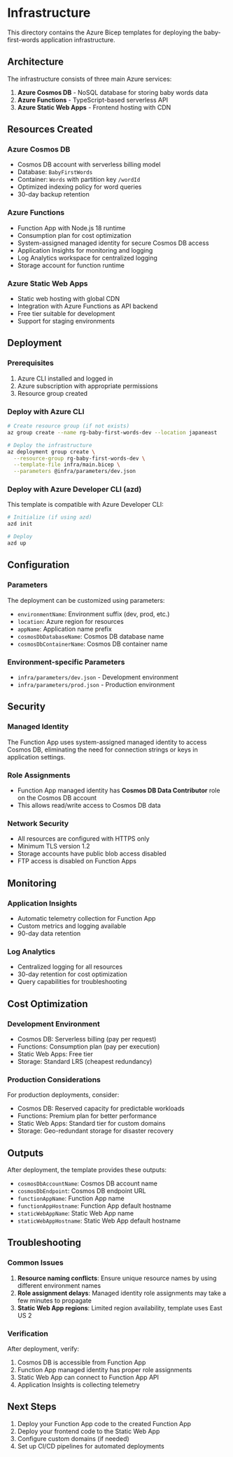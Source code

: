 # Infrastructure

This directory contains the Azure Bicep templates for deploying the baby-first-words application infrastructure.

## Architecture

The infrastructure consists of three main Azure services:

1. **Azure Cosmos DB** - NoSQL database for storing baby words data
2. **Azure Functions** - TypeScript-based serverless API
3. **Azure Static Web Apps** - Frontend hosting with CDN

## Resources Created

### Azure Cosmos DB
- Cosmos DB account with serverless billing model
- Database: `BabyFirstWords`
- Container: `Words` with partition key `/wordId`
- Optimized indexing policy for word queries
- 30-day backup retention

### Azure Functions
- Function App with Node.js 18 runtime
- Consumption plan for cost optimization
- System-assigned managed identity for secure Cosmos DB access
- Application Insights for monitoring and logging
- Log Analytics workspace for centralized logging
- Storage account for function runtime

### Azure Static Web Apps
- Static web hosting with global CDN
- Integration with Azure Functions as API backend
- Free tier suitable for development
- Support for staging environments

## Deployment

### Prerequisites

1. Azure CLI installed and logged in
2. Azure subscription with appropriate permissions
3. Resource group created

### Deploy with Azure CLI

```bash
# Create resource group (if not exists)
az group create --name rg-baby-first-words-dev --location japaneast

# Deploy the infrastructure
az deployment group create \
  --resource-group rg-baby-first-words-dev \
  --template-file infra/main.bicep \
  --parameters @infra/parameters/dev.json
```

### Deploy with Azure Developer CLI (azd)

This template is compatible with Azure Developer CLI:

```bash
# Initialize (if using azd)
azd init

# Deploy
azd up
```

## Configuration

### Parameters

The deployment can be customized using parameters:

- `environmentName`: Environment suffix (dev, prod, etc.)
- `location`: Azure region for resources
- `appName`: Application name prefix
- `cosmosDbDatabaseName`: Cosmos DB database name
- `cosmosDbContainerName`: Cosmos DB container name

### Environment-specific Parameters

- `infra/parameters/dev.json` - Development environment
- `infra/parameters/prod.json` - Production environment

## Security

### Managed Identity

The Function App uses system-assigned managed identity to access Cosmos DB, eliminating the need for connection strings or keys in application settings.

### Role Assignments

- Function App managed identity has **Cosmos DB Data Contributor** role on the Cosmos DB account
- This allows read/write access to Cosmos DB data

### Network Security

- All resources are configured with HTTPS only
- Minimum TLS version 1.2
- Storage accounts have public blob access disabled
- FTP access is disabled on Function Apps

## Monitoring

### Application Insights

- Automatic telemetry collection for Function App
- Custom metrics and logging available
- 90-day data retention

### Log Analytics

- Centralized logging for all resources
- 30-day retention for cost optimization
- Query capabilities for troubleshooting

## Cost Optimization

### Development Environment

- Cosmos DB: Serverless billing (pay per request)
- Functions: Consumption plan (pay per execution)
- Static Web Apps: Free tier
- Storage: Standard LRS (cheapest redundancy)

### Production Considerations

For production deployments, consider:

- Cosmos DB: Reserved capacity for predictable workloads
- Functions: Premium plan for better performance
- Static Web Apps: Standard tier for custom domains
- Storage: Geo-redundant storage for disaster recovery

## Outputs

After deployment, the template provides these outputs:

- `cosmosDbAccountName`: Cosmos DB account name
- `cosmosDbEndpoint`: Cosmos DB endpoint URL
- `functionAppName`: Function App name
- `functionAppHostname`: Function App default hostname
- `staticWebAppName`: Static Web App name
- `staticWebAppHostname`: Static Web App default hostname

## Troubleshooting

### Common Issues

1. **Resource naming conflicts**: Ensure unique resource names by using different environment names
2. **Role assignment delays**: Managed identity role assignments may take a few minutes to propagate
3. **Static Web App regions**: Limited region availability, template uses East US 2

### Verification

After deployment, verify:

1. Cosmos DB is accessible from Function App
2. Function App managed identity has proper role assignments
3. Static Web App can connect to Function App API
4. Application Insights is collecting telemetry

## Next Steps

1. Deploy your Function App code to the created Function App
2. Deploy your frontend code to the Static Web App
3. Configure custom domains (if needed)
4. Set up CI/CD pipelines for automated deployments